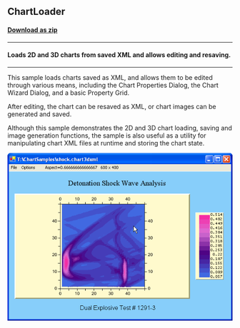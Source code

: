 ## ChartLoader
#### [Download as zip](https://grapecity.github.io/DownGit/#/home?url=https://github.com/GrapeCity/ComponentOne-WinForms-Samples/tree/master/NetFramework\Charts\VB\ChartLoader)
____
#### Loads 2D and 3D charts from saved XML and allows editing and resaving.
____
This sample loads charts saved as XML, and allows them to be edited through various means, including the Chart Properties Dialog, the Chart Wizard Dialog, and a basic Property Grid.

After editing, the chart can be resaved as XML, or chart images can be generated and saved.

Although this sample demonstrates the 2D and 3D chart loading, saving and image generation functions,
the sample is also useful as a utility for manipulating chart XML files at runtime and storing the chart state.

![screenshot](screenshot.PNG)
